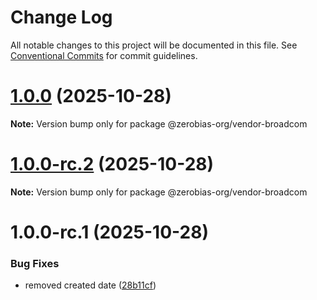 # Change Log

All notable changes to this project will be documented in this file.
See [Conventional Commits](https://conventionalcommits.org) for commit guidelines.

# [1.0.0](https://github.com/zerobias-org/vendor/compare/@zerobias-org/vendor-broadcom@1.0.0-rc.2...@zerobias-org/vendor-broadcom@1.0.0) (2025-10-28)

**Note:** Version bump only for package @zerobias-org/vendor-broadcom





# [1.0.0-rc.2](https://github.com/zerobias-org/vendor/compare/@zerobias-org/vendor-broadcom@1.0.0-rc.1...@zerobias-org/vendor-broadcom@1.0.0-rc.2) (2025-10-28)

**Note:** Version bump only for package @zerobias-org/vendor-broadcom





# 1.0.0-rc.1 (2025-10-28)


### Bug Fixes

* removed created date ([28b11cf](https://github.com/zerobias-org/vendor/commit/28b11cf2563e9cdadd4b1dc83edd60d2fcd01df0))
